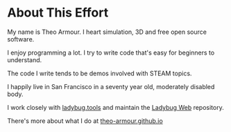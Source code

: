 

About This Effort
===


My name is Theo Armour. I heart simulation, 3D and free open source software.

I enjoy programming a lot. I try to write code that's easy for beginners to understand.

The code I write tends to be demos involved with STEAM topics.

I happily live in San Francisco in a seventy year old, moderately disabled body.

I work closely with [ladybug.tools]( http://www.ladybug,tools) and maintain the [Ladybug Web]( http://www.ladybug.tools/ladybug-web/tt6-ladybug-web-r1-all-in-one.html#README.md ) repository.

There's more about what I do at [theo-armour.github.io]( https://theo-armour.github.io/ )




